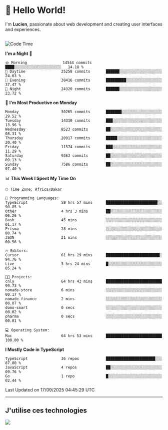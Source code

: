 # 👋 Hello World!

I'm **Lucien**, passionate about web development and creating user interfaces and experiences.

##

<!--START_SECTION:waka-->
![Code Time](http://img.shields.io/badge/Code%20Time-3%2C769%20hrs%2059%20mins-blue)

**I'm a Night 🦉** 

```text
🌞 Morning                14544 commits       ████░░░░░░░░░░░░░░░░░░░░░   14.18 % 
🌆 Daytime                25258 commits       ██████░░░░░░░░░░░░░░░░░░░   24.63 % 
🌃 Evening                38416 commits       █████████░░░░░░░░░░░░░░░░   37.47 % 
🌙 Night                  24320 commits       ██████░░░░░░░░░░░░░░░░░░░   23.72 % 
```
📅 **I'm Most Productive on Monday** 

```text
Monday                   30265 commits       ███████░░░░░░░░░░░░░░░░░░   29.52 % 
Tuesday                  14310 commits       ███░░░░░░░░░░░░░░░░░░░░░░   13.96 % 
Wednesday                8523 commits        ██░░░░░░░░░░░░░░░░░░░░░░░   08.31 % 
Thursday                 20917 commits       █████░░░░░░░░░░░░░░░░░░░░   20.40 % 
Friday                   11574 commits       ███░░░░░░░░░░░░░░░░░░░░░░   11.29 % 
Saturday                 9363 commits        ██░░░░░░░░░░░░░░░░░░░░░░░   09.13 % 
Sunday                   7586 commits        ██░░░░░░░░░░░░░░░░░░░░░░░   07.40 % 
```


📊 **This Week I Spent My Time On** 

```text
🕑︎ Time Zone: Africa/Dakar

💬 Programming Languages: 
TypeScript               58 hrs 57 mins      ███████████████████████░░   90.85 % 
Other                    4 hrs 3 mins        ██░░░░░░░░░░░░░░░░░░░░░░░   06.26 % 
Bash                     45 mins             ░░░░░░░░░░░░░░░░░░░░░░░░░   01.17 % 
Prisma                   28 mins             ░░░░░░░░░░░░░░░░░░░░░░░░░   00.74 % 
JSON                     21 mins             ░░░░░░░░░░░░░░░░░░░░░░░░░   00.56 % 

🔥 Editors: 
Cursor                   61 hrs 29 mins      ████████████████████████░   94.76 % 
Live                     3 hrs 24 mins       █░░░░░░░░░░░░░░░░░░░░░░░░   05.24 % 

🐱‍💻 Projects: 
cnly                     64 hrs 43 mins      █████████████████████████   99.73 % 
nomade-store             6 mins              ░░░░░░░░░░░░░░░░░░░░░░░░░   00.17 % 
nomade-finance           2 mins              ░░░░░░░░░░░░░░░░░░░░░░░░░   00.07 % 
domo-smart               0 secs              ░░░░░░░░░░░░░░░░░░░░░░░░░   00.02 % 
pharma                   0 secs              ░░░░░░░░░░░░░░░░░░░░░░░░░   00.01 % 

💻 Operating System: 
Mac                      64 hrs 53 mins      █████████████████████████   100.00 % 
```

**I Mostly Code in TypeScript** 

```text
TypeScript               36 repos            ██████████████████████░░░   87.80 % 
JavaScript               4 repos             ██░░░░░░░░░░░░░░░░░░░░░░░   09.76 % 
Go                       1 repo              █░░░░░░░░░░░░░░░░░░░░░░░░   02.44 % 
```




 Last Updated on 17/09/2025 04:45:29 UTC
<!--END_SECTION:waka-->
---

## J'utilise ces technologies

<p align="left">
  <a href="https://skillicons.dev">
    <img src="https://skillicons.dev/icons?i=ts,js,go,ruby,css,scss,tailwind,react,vite,nextjs,docker,figma,ableton" />
  </a>
</p>

